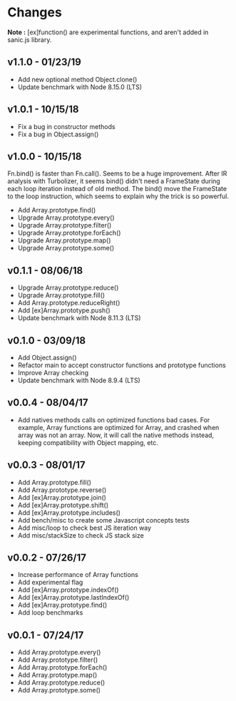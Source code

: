 # Changes

**Note :** [ex]function() are experimental functions, and aren't added in sanic.js library.

## v1.1.0 - 01/23/19

 - Add new optional method Object.clone()
 - Update benchmark with Node 8.15.0 (LTS)

## v1.0.1 - 10/15/18

 - Fix a bug in constructor methods
 - Fix a bug in Object.assign()

## v1.0.0 - 10/15/18

Fn.bind() is faster than Fn.call(). Seems to be a huge improvement.
After IR analysis with Turbolizer, it seems bind() didn't need a FrameState during each loop iteration instead of old method. The bind() move the FrameState to the loop instruction, which seems to explain why the trick is so powerful.

 - Add Array.prototype.find()
 - Upgrade Array.prototype.every()
 - Upgrade Array.prototype.filter()
 - Upgrade Array.prototype.forEach()
 - Upgrade Array.prototype.map()
 - Upgrade Array.prototype.some()

## v0.1.1 - 08/06/18

 - Upgrade Array.prototype.reduce()
 - Upgrade Array.prototype.fill()
 - Add Array.prototype.reduceRight()
 - Add [ex]Array.prototype.push()
 - Update benchmark with Node 8.11.3 (LTS)


## v0.1.0 - 03/09/18

 - Add Object.assign()
 - Refactor main to accept constructor functions and prototype functions
 - Improve Array checking
 - Update benchmark with Node 8.9.4 (LTS)

## v0.0.4 - 08/04/17

 - Add natives methods calls on optimized functions bad cases.
For example, Array functions are optimized for Array, and crashed when array was not an array. Now, it will call the native methods instead, keeping compatibility with Object mapping, etc.

## v0.0.3 - 08/01/17

- Add Array.prototype.fill()
- Add Array.prototype.reverse()
- Add [ex]Array.prototype.join()
- Add [ex]Array.prototype.shift()
- Add [ex]Array.prototype.includes()
- Add bench/misc to create some Javascript concepts tests
- Add misc/loop to check best JS iteration way
- Add misc/stackSize to check JS stack size

## v0.0.2 - 07/26/17

- Increase performance of Array functions
- Add experimental flag 
- Add [ex]Array.prototype.indexOf()
- Add [ex]Array.prototype.lastIndexOf()
- Add [ex]Array.prototype.find()
- Add loop benchmarks

## v0.0.1 - 07/24/17

- Add Array.prototype.every()
- Add Array.prototype.filter()
- Add Array.prototype.forEach()
- Add Array.prototype.map()
- Add Array.prototype.reduce()
- Add Array.prototype.some()